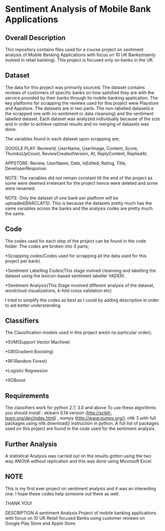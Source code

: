 
# Sentiment Analysis of Mobile Bank Applications
## Overall Description
This repository contains files used for a course project on sentiment analysis of Mobile Banking Applications with focus on 10 UK Banks(mainly inolved in retail banking). This project is focused only on banks in the UK.
## Dataset
The data for this project was primarily sourced. The dataset contains reviews of customers of specific banks on how satisfied they are with the service provided by their banks through its mobile banking application. The key platforms for scrapping the reviews used for this project were Playstore and Appstore. 
The datasets are in two parts. The non-labelled dataset(i.e the scrapped one with no sentiment or data cleansing) and the sentiment labelled dataset.
Each dataset was analyzed individually because of the size and in order to achieve optimal results and no merging of datasets was done.

The variables found in each dataset upon scrapping are;

GOOGLE PLAY: ReviewId,	UserName,	UserImage, Content,	Score, ThumbsUpCount,	ReviewCreatedVersion,	At,	ReplyContent,	RepliedAt.

APPSTORE: Review,	UserName,	Date,	IsEdited,	Rating,	Title,	DeveloperResponse.

NOTE: The variables did not remain constant till the end of the project as some were deemed irrelevant for the project hence were deleted and some were renamed.

NOTE: Only the dataset of one bank per platform will be uploaded(BARCLAYS). This is because the datasets pretty much has the same variables across the banks and the analysis codes are pretty much the same.
## Code
The codes used for each step of the project can be found in the code folder. The codes are broken into 3 parts;

*Scrapping codes(Codes used for scrapping all the data used for this project per bank).

*Sentiment Labelling Codes(This stage inolved cleansing and labelling the dataset using the lexicon-based sentiment labeller VADER).

*Sentiment Analysis(This Stage involved different analysis of the dataset, wordcloud visualizations, k-fold cross validation etc)

I tried to simplify the codes as best as I could by adding description in order to aid better understanding.

## Classifiers
The Classification models used in this project are(in no particular order);

*SVM(Support Vector Machine)

*GB(Gradient Boosting)

*RF(Random Forest)

*Logistic Regression

*XGBoost

## Requirements
The classifiers work for python 2.7, 3.0 and above
To use these algorithms you should install : sklearn 0.14 version (http://scikit-learn.org/dev/index.html) , numpy (http://www.numpy.org/), nltk 3 with full packages using nltk.download() instruction in python. A full list of packages used on this project are found in the code used for the sentiment analysis.

## Further Analysis
A statistical Analysis was carried out on the results gotten using the two way ANOVA without replication and this was done using Microsoft Excel.

## NOTE
This is my first ever project on sentiment analysis and it was an interesting one. I hope these codes help someone out there as well.

THANK YOU!

DESCRIPTION
A sentiment Analysis Project of mobile banking applications with focus on 10 UK Retail focused Banks using customer reviews on Google Play Store and Apple Store.
